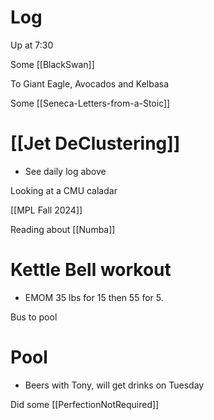 

# Log

Up at 7:30

Some [[BlackSwan]]

To Giant Eagle, Avocados and Kelbasa

Some [[Seneca-Letters-from-a-Stoic]]

# [[Jet DeClustering]]
- See daily log above

Looking at a CMU caladar

[[MPL Fall 2024]]

Reading about [[Numba]]

# Kettle Bell workout
- EMOM 35 lbs for 15 then 55 for 5. 

Bus to pool

# Pool
- Beers with Tony, will get drinks on Tuesday

Did some [[PerfectionNotRequired]]

